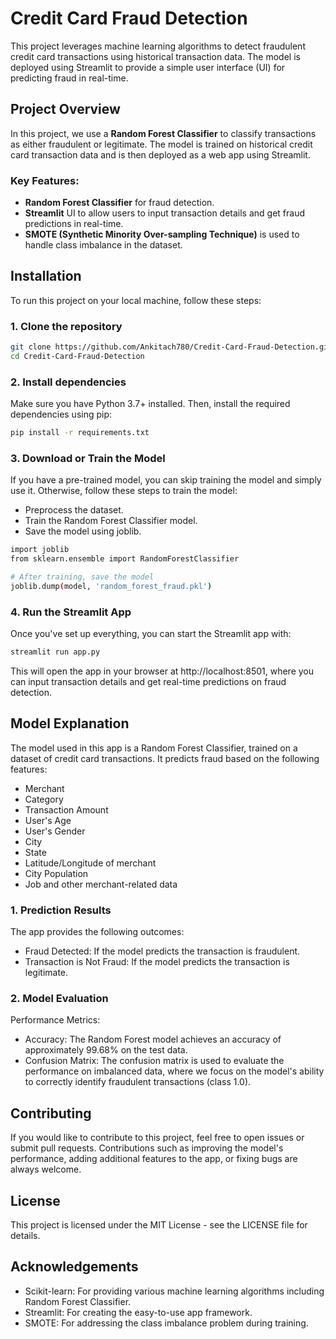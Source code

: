 # Credit Card Fraud Detection

This project leverages machine learning algorithms to detect fraudulent credit card transactions using historical transaction data. The model is deployed using Streamlit to provide a simple user interface (UI) for predicting fraud in real-time.

## Project Overview

In this project, we use a **Random Forest Classifier** to classify transactions as either fraudulent or legitimate. The model is trained on historical credit card transaction data and is then deployed as a web app using Streamlit.

### Key Features:
- **Random Forest Classifier** for fraud detection.
- **Streamlit** UI to allow users to input transaction details and get fraud predictions in real-time.
- **SMOTE (Synthetic Minority Over-sampling Technique)** is used to handle class imbalance in the dataset.

## Installation

To run this project on your local machine, follow these steps:

### 1. Clone the repository

```bash
git clone https://github.com/Ankitach780/Credit-Card-Fraud-Detection.git
cd Credit-Card-Fraud-Detection
```
### 2. Install dependencies
Make sure you have Python 3.7+ installed. Then, install the required dependencies using pip:
```bash
pip install -r requirements.txt
```
### 3. Download or Train the Model
If you have a pre-trained model, you can skip training the model and simply use it. Otherwise, follow these steps to train the model:
- Preprocess the dataset.
- Train the Random Forest Classifier model.
- Save the model using joblib.
```bash
import joblib
from sklearn.ensemble import RandomForestClassifier

# After training, save the model
joblib.dump(model, 'random_forest_fraud.pkl')
```
### 4. Run the Streamlit App
Once you've set up everything, you can start the Streamlit app with:
```bash
streamlit run app.py
```
This will open the app in your browser at http://localhost:8501, where you can input transaction details and get real-time predictions on fraud detection.

## Model Explanation
The model used in this app is a Random Forest Classifier, trained on a dataset of credit card transactions. It predicts fraud based on the following features:
- Merchant
- Category
- Transaction Amount
- User's Age
- User's Gender
- City
- State
- Latitude/Longitude of merchant
- City Population
- Job and other merchant-related data

### 1. Prediction Results
The app provides the following outcomes:
- Fraud Detected: If the model predicts the transaction is fraudulent.
- Transaction is Not Fraud: If the model predicts the transaction is legitimate.

### 2. Model Evaluation
Performance Metrics:
- Accuracy: The Random Forest model achieves an accuracy of approximately 99.68% on the test data.
- Confusion Matrix: The confusion matrix is used to evaluate the performance on imbalanced data, where we focus on the model's ability to correctly identify fraudulent transactions (class 1.0).

## Contributing
If you would like to contribute to this project, feel free to open issues or submit pull requests. Contributions such as improving the model's performance, adding additional features to the app, or fixing bugs are always welcome.

## License
This project is licensed under the MIT License - see the LICENSE file for details.

## Acknowledgements
- Scikit-learn: For providing various machine learning algorithms including Random Forest Classifier.
- Streamlit: For creating the easy-to-use app framework.
- SMOTE: For addressing the class imbalance problem during training.

